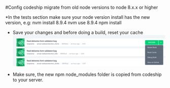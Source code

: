 #Config codeship migrate from old node versions to node 8.x.x or higher

*In the tests section make sure your node version install has the new version, e.g:
	nvm install 8.9.4
	nvm use 8.9.4
	npm install

* Save your changes and before doing a build, reset your cache
![alt text](./reset-cache-codeship.png)

* Make sure, the new npm node_modules folder is copied from codeship to your server.
